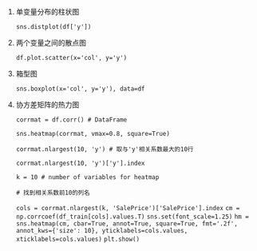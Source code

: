 1. 单变量分布的柱状图

   `sns.distplot(df['y'])`

2. 两个变量之间的散点图

   `df.plot.scatter(x='col', y='y')`

3. 箱型图

   `sns.boxplot(x='col', y='y'), data=df`

4. 协方差矩阵的热力图

   `corrmat = df.corr() # DataFrame` 

   `sns.heatmap(corrmat, vmax=0.8, square=True)`

   `corrmat.nlargest(10, 'y') # 取与'y'相关系数最大的10行`

   `corrmat.nlargest(10, 'y')['y'].index`

   `k = 10 # number of variables for heatmap`

   `# 找到相关系数前10的列名`

   `cols = corrmat.nlargest(k, 'SalePrice')['SalePrice'].index`
   `cm = np.corrcoef(df_train[cols].values.T)`
   `sns.set(font_scale=1.25)`
   `hm = sns.heatmap(cm, cbar=True, annot=True, square=True, fmt='.2f', annot_kws={'size': 10}, yticklabels=cols.values, xticklabels=cols.values)`
   `plt.show()`

   